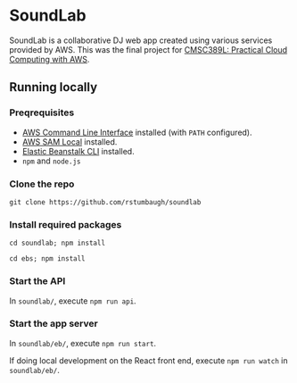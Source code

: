 # SoundLab

SoundLab is a collaborative DJ web app created using various services provided by AWS. This was the final project for [CMSC389L: Practical Cloud Computing with AWS](https://umd-cs-stics.gitbooks.io/cmsc389l-fall2017/content/).

## Running locally
### Preqrequisites
* [AWS Command Line Interface](https://aws.amazon.com/cli/) installed (with `PATH` configured).
* [AWS SAM Local](https://github.com/awslabs/aws-sam-local) installed.
* [Elastic Beanstalk CLI](http://docs.aws.amazon.com/elasticbeanstalk/latest/dg/eb-cli3.html) installed.
* `npm` and `node.js`

### Clone the repo
`git clone https://github.com/rstumbaugh/soundlab`

### Install required packages
`cd soundlab; npm install`

`cd ebs; npm install`

### Start the API
In `soundlab/`, execute `npm run api`.

### Start the app server
In `soundlab/eb/`, execute `npm run start`.

If doing local development on the React front end, execute `npm run watch` in `soundlab/eb/`.